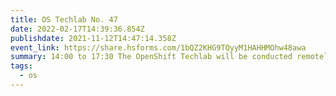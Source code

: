 ```yaml
---
title: OS Techlab No. 47
date: 2022-02-17T14:39:36.854Z
publishdate: 2021-11-12T14:47:14.358Z
event_link: https://share.hsforms.com/1bQZ2KHG9TQyyM1HAHHMOhw48awa
summary: 14:00 to 17:30 The OpenShift Techlab will be conducted remotely.
tags:
  - os
---
```

